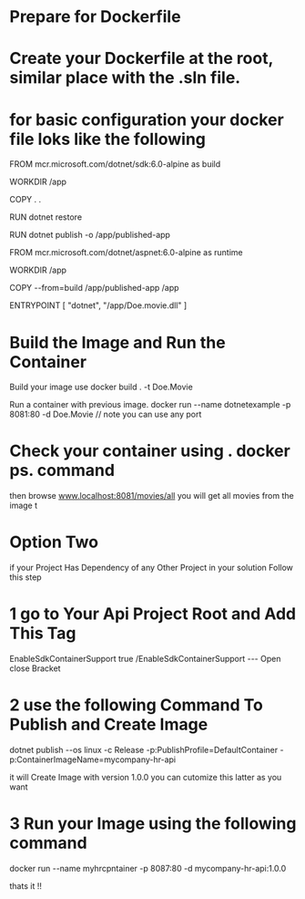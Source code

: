 # Prepare for Dockerfile

# Create your Dockerfile at the root, similar place with the .sln file.
# for basic configuration your docker file loks like the following 

FROM mcr.microsoft.com/dotnet/sdk:6.0-alpine as build

WORKDIR /app

COPY . .

RUN dotnet restore

RUN dotnet publish -o /app/published-app


FROM mcr.microsoft.com/dotnet/aspnet:6.0-alpine as runtime

WORKDIR /app

COPY --from=build /app/published-app /app

ENTRYPOINT [ "dotnet", "/app/Doe.movie.dll" ]


# Build the Image and Run the Container

Build your image use docker build . -t Doe.Movie

Run a container with previous image. docker run --name dotnetexample -p 8081:80 -d Doe.Movie  // note you can use any port

# Check your container using . docker ps. command

then browse www.localhost:8081/movies/all 
you will get all movies from the image t


#  Option Two 
if your Project Has Dependency of any Other Project in your solution Follow this step 

# 1  go to Your Api Project Root and Add This Tag

   EnableSdkContainerSupport true   /EnableSdkContainerSupport      --- Open close Bracket

# 2  use the following Command To Publish and Create Image
 
 dotnet publish --os linux -c Release -p:PublishProfile=DefaultContainer -p:ContainerImageName=mycompany-hr-api

 it will Create Image with version 1.0.0 you can cutomize this latter as you want 

 # 3 Run your Image using the following command 

   docker run --name myhrcpntainer -p 8087:80 -d mycompany-hr-api:1.0.0

   thats it !!



